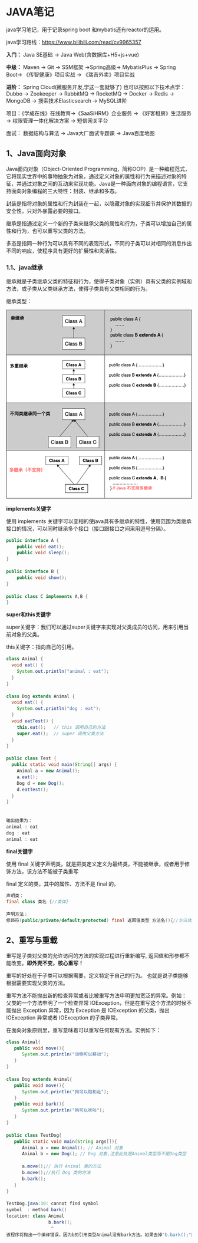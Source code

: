 # JAVA笔记

java学习笔记，用于记录spring boot 和mybatis还有reactor的运用。

java学习路线：https://www.bilibili.com/read/cv9965357

**入门：** Java SE基础 → Java Web(含数据库+H5+js+vue)

**中级：** Maven → Git → SSM框架 →Spring高级→ MybatisPlus → Spring Boot→ 《传智健康》项目实战 → 《瑞吉外卖》项目实战

**进阶：** Spring Cloud(微服务开发,学这一套就够了) 也可以按照以下技术点学： 
Dubbo → Zookeeper → RabbitMQ → RocketMQ → Docker → Redis → MongoDB → 搜索技术Elasticsearch → MySQL进阶

项目：《学成在线》在线教育→《SaaSiHRM》企业服务 → 《好客租房》生活服务 → 权限管理一体化解决方案 → 短信网关平台

面试： 数据结构与算法 →  Java大厂面试专题课 → Java百度地图



## 1、Java面向对象

Java面向对象（Object-Oriented Programming，简称OOP）是一种编程范式，它将现实世界中的事物抽象为对象，通过定义对象的属性和行为来描述对象的特征，并通过对象之间的互动来实现功能。Java是一种面向对象的编程语言，它支持面向对象编程的三大特性：封装、继承和多态。

封装是指将对象的属性和行为封装在一起，以隐藏对象的实现细节并保护其数据的安全性，只对外暴露必要的接口。

继承是指通过定义一个新的子类来继承父类的属性和行为，子类可以增加自己的属性和行为，也可以重写父类的方法。

多态是指同一种行为可以具有不同的表现形式，不同的子类可以对相同的消息作出不同的响应，使程序具有更好的扩展性和灵活性。

### 1.1、java继承

继承就是子类继承父类的特征和行为，使得子类对象（实例）具有父类的实例域和方法，或子类从父类继承方法，使得子类具有父类相同的行为。

继承类型：

![img](assets/java-extends-2020-12-08.png)





**implements关键字**

使用 implements 关键字可以变相的使java具有多继承的特性，使用范围为类继承接口的情况，可以同时继承多个接口（接口跟接口之间采用逗号分隔）。

```java
public interface A {
    public void eat();
    public void sleep();
}
 
public interface B {
    public void show();
}
 
public class C implements A,B {
}
```



**super和this关键字**

super关键字：我们可以通过super关键字来实现对父类成员的访问，用来引用当前对象的父类。

this关键字：指向自己的引用。

```java
class Animal {
  void eat() {
    System.out.println("animal : eat");
  }
}
 
class Dog extends Animal {
  void eat() {
    System.out.println("dog : eat");
  }
  void eatTest() {
    this.eat();   // this 调用自己的方法
    super.eat();  // super 调用父类方法
  }
}
 
public class Test {
  public static void main(String[] args) {
    Animal a = new Animal();
    a.eat();
    Dog d = new Dog();
    d.eatTest();
  }
}


输出结果为：
animal : eat
dog : eat
animal : eat
```



**final关键字**

使用 final 关键字声明类，就是把类定义定义为最终类，不能被继承，或者用于修饰方法，该方法不能被子类重写

 final 定义的类，其中的属性、方法不是 final 的。

```java
声明类：
final class 类名 {//类体}

声明方法：
修饰符(public/private/default/protected) final 返回值类型 方法名(){//方法体}
```



## 2、重写与重载

重写是子类对父类的允许访问的方法的实现过程进行重新编写, 返回值和形参都不能改变。**即外壳不变，核心重写！**

重写的好处在于子类可以根据需要，定义特定于自己的行为。 也就是说子类能够根据需要实现父类的方法。

重写方法不能抛出新的检查异常或者比被重写方法申明更加宽泛的异常。例如： 父类的一个方法申明了一个检查异常 IOException，但是在重写这个方法的时候不能抛出 Exception 异常，因为 Exception 是 IOException 的父类，抛出 IOException 异常或者 IOException 的子类异常。

在面向对象原则里，重写意味着可以重写任何现有方法。实例如下：

```java
class Animal{
   public void move(){
      System.out.println("动物可以移动");
   }
}
 
class Dog extends Animal{
   public void move(){
      System.out.println("狗可以跑和走");
   }
   public void bark(){
      System.out.println("狗可以吠叫");
   }
}
 
public class TestDog{
   public static void main(String args[]){
      Animal a = new Animal(); // Animal 对象
      Animal b = new Dog(); // Dog 对象,注意此处是Animal类型而不是Dog类型
 
      a.move();// 执行 Animal 类的方法
      b.move();//执行 Dog 类的方法
      b.bark();
   }
}

TestDog.java:30: cannot find symbol
symbol  : method bark()
location: class Animal
                b.bark();
                 ^
该程序将抛出一个编译错误，因为b的引用类型Animal没有bark方法。如果去掉"b.bark();"即可正常输出，因为b的引用类型Animal中有move方法
```

